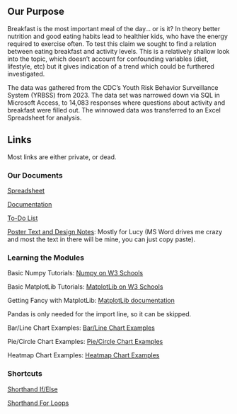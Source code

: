 ## Our Purpose 
Breakfast is the most important meal of the day… or is it? In theory better nutrition and good eating habits lead to healthier kids, who have the energy required to exercise often. To test this claim we sought to find a relation between eating breakfast and activity levels. This is a relatively shallow look into the topic, which doesn’t account for confounding variables (diet, lifestyle, etc) but it gives indication of a trend which could be furthered investigated.


The data was gathered from the CDC’s Youth Risk Behavior Surveillance System (YRBSS) from 2023. The data set was narrowed down via SQL in Microsoft Access, to 14,083 responses where questions about activity and breakfast were filled out. The winnowed data was transferred to an Excel Spreadsheet for analysis. 

## Links
Most links are either private, or dead. 

### Our Documents
[Spreadsheet](https://emailsc-my.sharepoint.com/:x:/r/personal/lholdt_email_uscb_edu/Documents/b104%20spreadsheet.xlsx?d=w079dd89b48af4fff94e101a79fff77e7&csf=1&web=1&e=pcTboR)

[Documentation](https://emailsc-my.sharepoint.com/:w:/r/personal/lholdt_email_uscb_edu/Documents/B104_Team_Non-Major_ProjectDoc.docx?d=w8c064fa385244b55af0a1fd11298f377&csf=1&web=1&e=vE7hDJ)

[To-Do List](https://emailsc-my.sharepoint.com/:w:/r/personal/lholdt_email_uscb_edu/Documents/to%20do%20list.docx?d=w01a9bfaac6de45f3aaa142b93cd72f28&csf=1&web=1&e=IoFTYR)

[Poster Text and Design Notes](https://docs.google.com/document/d/17Vrsoz6SiJCu3tWJ5mxKJJGpZW8JcQknBmdH0DaRbuc/edit?usp=sharing): Mostly for Lucy (MS Word drives me crazy and most the text in there will be mine, you can just copy paste). 

### Learning the Modules
Basic Numpy Tutorials: [Numpy on W3 Schools](https://www.w3schools.com/python/numpy/default.asp)

Basic MatplotLib Tutorials: [MatplotLib on W3 Schools](https://www.w3schools.com/python/matplotlib_intro.asp)

Getting Fancy with MatplotLib: [MatplotLib documentation](https://matplotlib.org/stable/)

Pandas is only needed for the import line, so it can be skipped. 

Bar/Line Chart Examples: [Bar/Line Chart Examples](https://www.geeksforgeeks.org/python-plotting-charts-in-excel-sheet-using-openpyxl-module-set-1/)

Pie/Circle Chart Examples: [Pie/Circle Chart Examples](https://stackoverflow.com/questions/61465204/python-data-from-excel-into-pie-chart)

Heatmap Chart Examples: [Heatmap Chart Examples](https://www.geeksforgeeks.org/how-to-draw-2d-heatmap-using-matplotlib-in-python/)
### Shortcuts 
[Shorthand If/Else](https://www.w3schools.com/python/gloss_python_if_else_shorthand.asp)

[Shorthand For Loops](https://blog.teamtreehouse.com/python-single-line-loops)
